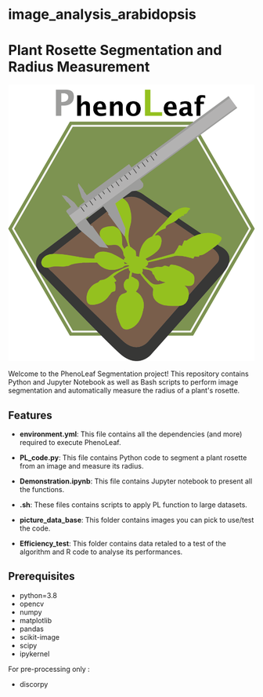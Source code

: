 # image_analysis_arabidopsis

# Plant Rosette Segmentation and Radius Measurement

![Plant Rosette](Logo_PL.png)

Welcome to the PhenoLeaf Segmentation project! This repository contains Python and Jupyter Notebook as well as Bash scripts to perform image segmentation and automatically measure the radius of a plant's rosette.

## Features

- **environment.yml**: This file contains all the dependencies (and more) required to execute PhenoLeaf.

- **PL_code.py**: This file contains Python code to segment a plant rosette from an image and measure its radius.
- **Demonstration.ipynb**: This file contains Jupyter notebook to present all the functions. 

- **.sh**: These files contains scripts to apply PL function to large datasets.

- **picture_data_base**: This folder contains images you can pick to use/test the code.
  
- **Efficiency_test**: This folder contains data retaled to a test of the algorithm and R code to analyse its performances.


## Prerequisites

  - python=3.8
  - opencv
  - numpy
  - matplotlib
  - pandas
  - scikit-image
  - scipy
  - ipykernel

  For pre-processing only : 
  - discorpy
